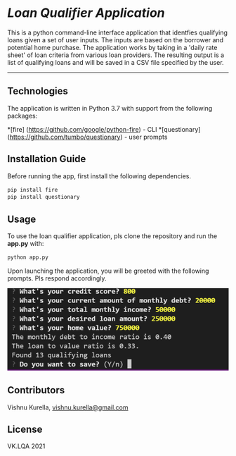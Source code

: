 # *Loan Qualifier Application*

This is a python command-line interface application that identfies qualifying loans given a set of user inputs.  The inputs are based on the borrower and potential home purchase.  The application works by taking in a 'daily rate sheet' of loan criteria from various loan providers.  The resulting output is a list of qualifying loans and will be saved in a CSV file specified by the user.

---

## Technologies

The application is written in Python 3.7 with support from the following packages:  

*[fire] (https://github.com/google/python-fire) - CLI
*[questionary] (https://github.com/tumbo/questionary) - user prompts


## Installation Guide

Before running the app, first install the following dependencies.

```python
pip install fire
pip install questionary
```

## Usage

To use the loan qualifier application, pls clone the repository and run the **app.py** with:
```python
python app.py
```

Upon launching the application, you will be greeted with the following prompts.  Pls respond accordingly.

![Loan Qualifier Prompts](Images/loan_qualifier_app.png)

## Contributors
Vishnu Kurella, vishnu.kurella@gmail.com

## License
VK.LQA 2021

